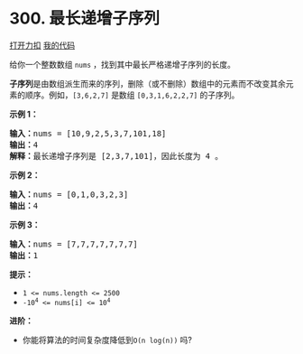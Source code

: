 # 300. 最长递增子序列

[打开力扣](https://leetcode.cn/problems/longest-increasing-subsequence) [我的代码](300.longest_increasing_subsequence.py)

给你一个整数数组 <code>nums</code> ，找到其中最长严格递增子序列的长度。

<strong>子序列</strong>是由数组派生而来的序列，删除（或不删除）数组中的元素而不改变其余元素的顺序。例如，<code>[3,6,2,7]</code> 是数组 <code>[0,3,1,6,2,2,7]</code> 的子序列。


<strong>示例 1：</strong>

<pre>
<strong>输入：</strong>nums = [10,9,2,5,3,7,101,18]
<strong>输出：</strong>4
<strong>解释：</strong>最长递增子序列是 [2,3,7,101]，因此长度为 4 。
</pre>

<strong>示例 2：</strong>

<pre>
<strong>输入：</strong>nums = [0,1,0,3,2,3]
<strong>输出：</strong>4
</pre>

<strong>示例 3：</strong>

<pre>
<strong>输入：</strong>nums = [7,7,7,7,7,7,7]
<strong>输出：</strong>1
</pre>



<strong>提示：</strong>

<ul>
	<li><code>1 <= nums.length <= 2500</code></li>
	<li><code>-10<sup>4</sup> <= nums[i] <= 10<sup>4</sup></code></li>
</ul>



<b>进阶：</b>

<ul>
	<li>你能将算法的时间复杂度降低到<code>O(n log(n))</code> 吗?</li>
</ul>
